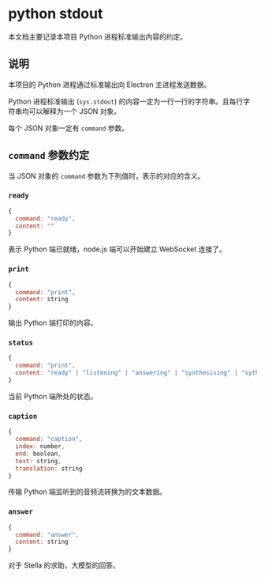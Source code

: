 # python stdout

本文档主要记录本项目 Python 进程标准输出内容的约定。

## 说明

本项目的 Python 进程通过标准输出向 Electron 主进程发送数据。

Python 进程标准输出 (`sys.stdout`) 的内容一定为一行一行的字符串。且每行字符串均可以解释为一个 JSON 对象。

每个 JSON 对象一定有 `command` 参数。

## `command` 参数约定

当 JSON 对象的 `command` 参数为下列值时，表示的对应的含义。

### `ready`

```js
{
  command: "ready",
  content: ""
}
```

表示 Python 端已就绪，node.js 端可以开始建立 WebSocket 连接了。

### `print`

```js
{
  command: "print",
  content: string
}
```

输出 Python 端打印的内容。

### `status`

```js
{
  command: "print",
  content: "ready" | "listening" | "answering" | "synthesising" | "sythesized" | "outputting"
}
```

当前 Python 端所处的状态。

### `caption`

```js
{
  command: "caption",
  index: number,
  end: boolean,
  text: string,
  translation: string
}
```

传输 Python 端监听到的音频流转换为的文本数据。

### `answer`

```js
{
  command: "answer",
  content: string
}
```

对于 Stella 的求助，大模型的回答。
